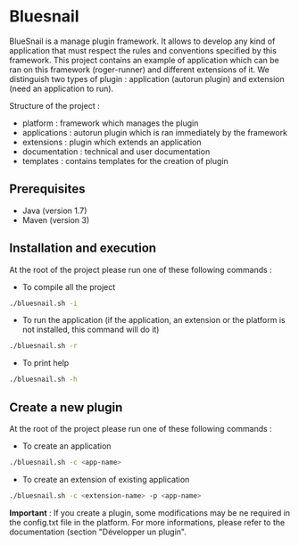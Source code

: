 # Bluesnail
BlueSnail is a manage plugin framework. It allows to develop any kind of application that must respect the rules and conventions specified by this framework. This project contains an example of application which can be ran on this framework (roger-runner) and different extensions of it. We distinguish two types of plugin : application (autorun plugin) and extension (need an application to run).

Structure of the project :
* platform : framework which manages the plugin
* applications : autorun plugin which is ran immediately by the framework
* extensions : plugin which extends an application 
* documentation : technical and user documentation
* templates : contains templates for the creation of plugin

## Prerequisites
* Java (version 1.7)
* Maven (version 3)

## Installation and execution
At the root of the project please run one of these following commands :

* To compile all the project
```bash
./bluesnail.sh -i
```

* To run the application (if the application, an extension or the platform is not installed, this command will do it)
```bash
./bluesnail.sh -r
```

* To print help
```bash
./bluesnail.sh -h
```

## Create a new plugin
At the root of the project please run one of these following commands :
* To create an application
```bash
./bluesnail.sh -c <app-name>
```

* To create an extension of existing application
```bash
./bluesnail.sh -c <extension-name> -p <app-name>
```

**Important** : If you create a plugin, some modifications may be ne required in the config.txt file in the platform. For more informations, please refer to the documentation (section "Développer un plugin".
